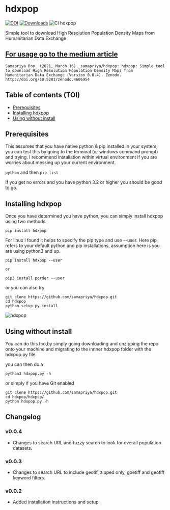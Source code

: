 # hdxpop

[![DOI](https://zenodo.org/badge/DOI/10.5281/zenodo.4606954.svg)](https://doi.org/10.5281/zenodo.4606954)
[![Downloads](https://pepy.tech/badge/hdxpop/month)](https://pepy.tech/project/hdxpop/month)
![CI hdxpop](https://github.com/samapriya/hdxpop/workflows/CI%20hdxpop/badge.svg)

Simple tool to download High Resolution Population Density Maps from Humanitarian Data Exchange

## [For usage go to the medium article](https://medium.com/@samapriyaroy/community-datasets-in-google-earth-engine-an-experiment-b72daa474819)

```
Samapriya Roy. (2021, March 16). samapriya/hdxpop: hdxpop: Simple tool to download High Resolution Population Density Maps from
Humanitarian Data Exchange (Version 0.0.4). Zenodo. http://doi.org/10.5281/zenodo.4606954
```

## Table of contents (TOI)
* [Prerequisites](#prerequisites)
* [Installing hdxpop](#installing-hdxpop)
* [Using without install](#using-without-install)

## Prerequisites
This assumes that you have native python & pip installed in your system, you can test this by going to the terminal (or windows command prompt) and trying. I recommend installation within virtual environment if you are worries about messing up your current environment.

```python``` and then ```pip list```

If you get no errors and you have python 3.2 or higher you should be good to go.

## Installing hdxpop
Once you have determined you have python, you can simply install hdxpop using two methods

```
pip install hdxpop
```

For linux I found it helps to specify the pip type and use --user. Here pip refers to your default python and pip installations, assumption here is you are using python3 and up.

```
pip install hdxpop --user

or

pip3 install porder --user
```

or you can also try

```
git clone https://github.com/samapriya/hdxpop.git
cd hdxpop
python setup.py install
```

![hdxpop](https://user-images.githubusercontent.com/6677629/75043238-be6a9780-548d-11ea-9b3e-d7a4824ca8fc.png)


## Using without install
You can do this too,by simply going downloading and unzipping the repo onto your machine and migrating to the innner hdxpop folder with the hdxpop.py file.

you can then do a

```
python3 hdxpop.py -h
```

or simply if you have Git enabled

```
git clone https://github.com/samapriya/hdxpop.git
cd hdxpop/hdxpop/
python hdxpop.py -h
```

## Changelog

### v0.0.4
- Changes to search URL and fuzzy search to look for overall population datasets.

### v0.0.3
- Changes to search URL to include geotif, zipped only, goetiff and geotiff keyword filters.

### v0.0.2
- Added installation instructions and setup
